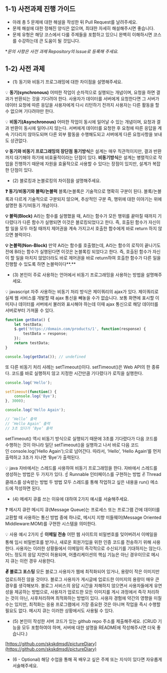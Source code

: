 ## 1-1) 사전과제 진행 가이드

- 아래 총 5 문제에 대한 해설을 작성한 뒤 Pull Request를 날려주세요.
- 문제 해설에 대한 정해진 양식은 없으며, 최대한 자세히 해설해주시면 좋습니다.
- 문제 유형은 해당 코스에서 다룰 주제들을 포함하고 있으니 완벽히 이해하시면 코스를 수강하는데 큰 도움이 될 것입니다.

**문의 사항은 사전 과제 Repository의 Issue로 등록해 주세요.*
  


## 1-2) 사전 과제

- (1) 동기와 비동기 프로그래밍에 대한 차이점을 설명해주세요.

💡 **동기(synchronous)**
어떠한 작업이 순차적으로 실행되는 개념이며, 요청을 하면 결과가 반환되는 것을 기다려야 한다.
사용자가 데이터를 서버에게 요청한다면 그 서버가 데이터 요청에 따른 응답을 사용자에게 다시 리턴하기 전까지 사용자는 다른 활동을 할 수 없으며 기다려야만 한다.

💡 **비동기(Asynchronous)**
어떠한 작업이 동시에 일어날 수 있는 개념이며, 요청과 결과 반환이 동시에 일어나지 않는다.
서버에게 데이터를 요청한 후 요청에 따른 응답을 계속 기다리지 않아도되며 다른 외부 활동을 수행해도되고 서버에게 다른 요청사항을 보내도 상관없다.

**💡 동기와 비동기 프로그래밍의 장단점**
**동기방식**은 설계는 매우 직관적이지만, 결과 반환까지 대기해야 하기에 비효율적이라는 단점이 있다.
**비동기방식**은 설계는 병렬적으로 작업을 진행하기 때문에 자원을 효율적으로 사용할 수 있다는 장점이 있지만, 설계가 복잡한 단점이 있다.


- (2) 블로킹과 논블로킹의 차이점을 설명해주세요.

**❓ 동기/비동기와 블럭/논블럭**
블록/논블록은 기술적으로 명확히 구분이 된다.
블록/논블록과 다르게 기술적으로 구분되지 않으며, 추상적인 구분 즉, 행위에 대한 이야기는 위에 설명한 동기/비동기 개념이다.

**💡 블럭(Block)**
A라는 함수를 실행했을 때, A라는 함수가 모든 행위를 끝마칠 때까지 기다렸다가 다른 함수가 실행되면 이것은 블로킹되었다고 한다.
즉, 호출된 함수가 자신이 할 일을 모두 마칠 때까지 제어권을 계속 가지고서 호출한 함수에게 바로 return 하지 않으면 블럭이다.

**💡 논블럭(Non-Block)**
만약 A라는 함수를 호출했는데, A라는 함수의 로직이 끝나기도 전에 B라는 함수가 실행된다면 이것은 논블록킹 되었다고 한다.
즉, 호출된 함수가 자신이 할 일을 마치지 않았더라도 바로 제어권을 바로 return하여 호출한 함수가 다른 일을 진행할 수 있도록 하면 논블럭이다**.**


- (3) 본인이 주로 사용하는 언어에서 비동기 프로그래밍을 사용하는 방법을 설명해주세요.

💡 javascript
자주 사용하는 비동기 처리 방식은 제이쿼리의 ajax가 있다. 제이쿼리로 실제 웹 서비스를 개발할 때 ajax 통신을 빼놓을 수가 없습니다. 보통 화면에 표시할 이미지나 데이터를 서버에서 불러와 표시해야 하는데 이때 ajax 통신으로 해당 데이터를 서버로부터 가져올 수 있다.

```javascript
function getData() {
	let testData;
	$.get('https://domain.com/products/1', function(response) {
		testData = response;
	});
	return testData;
}

console.log(getData()); // undefined
```

또 다른 비동기 처리 사례는 setTimeout()이다. setTimeout()은 Web API의 한 종류다. 코드를 바로 실행하지 않고 지정한 시간만큼 기다렸다가 로직을 실행한다.

```javascript
console.log('Hello');

setTimeout(function() {
	console.log('Bye');
}, 3000);

console.log('Hello Again');

// ‘Hello’ 출력
// ‘Hello Again’ 출력
// 3초 있다가 ‘Bye’ 출력
```

setTimeout() 역시 비동기 방식으로 실행되기 때문에 3초를 기다렸다가 다음 코드를 수행하는 것이 아니라 일단 setTimeout()을 실행하고 나서 바로 다음 코드인 console.log('Hello Again');으로 넘어간다. 따라서, ‘Hello’, ‘Hello Again’를 먼저 출력하고 3초가 지나면 ‘Bye’가 출력된다.

💡 java
자바에서는 스레드를 사용하여 비동기 프로그래밍을 한다. 자바에서 스레드를 생성하는 방법은 두 가지가 있다.
☝️ Runnable 인터페이스를 구현하는 방법
✌️ Thread 클래스를 상속받는 방법
두 방법 모두 스레드를 통해 작업하고 싶은 내용을 run() 메소드에 작성하면 된다.


- (4) 메세지 큐를 쓰는 이유에 대하여 2가지 예시를 서술해주세요.

❓ 메시지 큐란
메시지 큐(Message Queue)는 프로세스 또는 프로그램 간에 데이터를 교환할 때 사용하는 통신 방법 중에 하나로, 메시지 지향 미들웨어(Message Oriented Middleware:MOM)를 구현한 시스템을 의미한다.

💡 사용 예시 2가지
☝️ **이메일 전송**
어떤 웹 사이트의 비밀번호를 잊어버려서 이메일을 통해 임시 비밀번호를 받거나, 새로운 회원가입을 위한 인증 코드를 전송하기 위해 사용한다. 사용자는 이러한 상황들에서 이메일이 즉각적으로 수신되기를 기대하지는 않는다. 어느 정도의 응답 지연이 허용되며, 어플리케이션의 핵심 기능은 아닌 경우이므로 메시지 큐는 이런 경우 사용한다.

**✌️ 블로그 포스팅**
모든 블로그 사용자가 웹에 최적화되어 있거나, 용량이 작은 이미지만 업로드하진 않을 것이다. 블로그 사용자가 게시글에 업로드한 이미지의 용량이 매우 큰 경우를 생각해보자. 블로그 서비스의 응답 시간을 저해하지 않으면서 사용자들에게 유연성을 제공하는 방법으로, 사용자가 업로드한 모든 이미지를 게시 과정에서 즉각 처리하는 것이 아닌, 사후처리하며 최적화하는 방법이 있다. 사용자 경험에 약간의 영향을 미칠 수는 있지만, 최적화는 응용 프로그램에서 가장 중요한 것은 아니며 작업을 즉시 수행할 필요도 없다. 메시지 큐는 이러한 상황에서도 사용될 수 있다.


- (5) 본인이 작성한 서버 코드가 있는 github repo 주소를 제출해주세요. (CRUD 기능을 모두 포함하여야 하며, 서버에 대한 설명을 README에 작성해주시면 더욱 좋습니다.)

[https://github.com/skskdmsdl/pictureDiary](https://github.com/skskdmsdl/pictureDiary)

- (6 - Optional) 해당 수업을 통해 꼭 배우고 싶은 주제 또는 지식이 있다면 자유롭게 서술해주세요.
